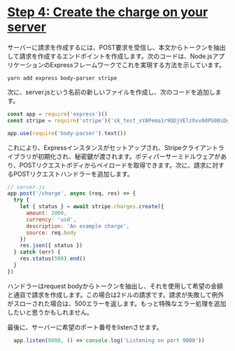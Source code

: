 # [Step 4: Create the charge on your server](https://stripe.com/docs/recipes/elements-react#create-charge)
サーバーに請求を作成するには、POST要求を受信し、本文からトークンを抽出して請求を作成するエンドポイントを作成します。次のコードは、Node.jsアプリケーションのExpressフレームワークでこれを実現する方法を示しています。

```
yarn add express body-parser stripe
```
次に、server.jsという名前の新しいファイルを作成し、次のコードを追加します。

```javascript
const app = require('express')()
const stripe = require('stripe')('sk_test_xYAPema1r9QDjVElzOvv0dPG00iDgzTRqa')

app.use(require('body-parser').text())
```

これにより、Expressインスタンスがセットアップされ、Stripeクライアントライブラリが初期化され、秘密鍵が渡されます。ボディパーサーミドルウェアがあり、POSTリクエストボディからペイロードを取得できます。次に、請求に対するPOSTリクエストハンドラーを追加します。

```javascript
// server.js
app.post('/charge', async (req, res) => {
  try {
    let { status } = await stripe.charges.create({
      amount: 2000,
      currency: 'usd',
      description: 'An example charge',
      source: req.body
    })
    res.json({ status })
  } catch (err) {
    res.status(500).end()
  }
})
```
ハンドラーはrequest bodyからトークンを抽出し、それを使用して希望の金額と通貨で請求を作成します。この場合は2ドルの請求です。請求が失敗して例外がスローされた場合は、500エラーを返します。もっと特殊なエラー処理を追加したいと思うかもしれません。

最後に、サーバーに希望のポート番号をlistenさせます。

```javascript
  app.listen(9000, () => console.log('Listening on port 9000'))
```